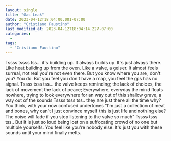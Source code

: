 ```yaml
---
layout: single
title: "Gas Leak"
date: 2023-04-12T18:04:00.001-07:00
author: "Cristiano Faustino"
last_modified_at: 2023-04-12T18:04:14.227-07:00
categories:
  - 
tags:
  - "Cristiano Faustino"
---
```

Tssss
tssss
tss...
it's building up.
It always builds up.
It's just always there.
Like heat building up from the oven.
Like a valve, a geiser.
It almost feels surreal,
not real
you're not even there.
But you know where you are,
don't you? You do.
But
you feel you don't have a map,
you feel the gps has no signal.
Tssss
tsss
tss...
the valve keeps reminding;
the lack of choices,
the lack of movement
the lack of peace;
Everywhere, everyday
the mind floats nowhere,
trying to look everywhere
for an way out of this shallow grave,
a way out of the sounds
Tssss
tsss
tss..
they are just there
all the time
why?
You think, with your now confused undertones
"I'm just a collection of meat and bones,
why can't I just convince myself
this is just life and nothing else?
The noise will fade
if you stop listening to the valve so much"
Tssss
tsss
tss..
But it is just so loud
being lost on a suffocating crowd
of no one but multiple yourselfs.
You feel like you're nobody else.
It's just you with these sounds
until your mind finally melts.